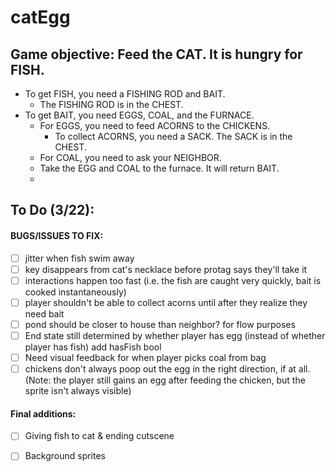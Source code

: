 # catEgg

## Game objective: Feed the CAT. It is hungry for FISH.
* To get FISH, you need a FISHING ROD and BAIT.
	* The FISHING ROD is in the CHEST.
* To get BAIT, you need EGGS, COAL, and the FURNACE.
	* For EGGS, you need to feed ACORNS to the CHICKENS.
		* To collect ACORNS, you need a SACK. The SACK is in the CHEST.
	* For COAL, you need to ask your NEIGHBOR.
	* Take the EGG and COAL to the furnace. It will return BAIT.
	* 
## To Do (3/22):
#### BUGS/ISSUES TO FIX: 
- [ ] jitter when fish swim away
- [ ] key disappears from cat's necklace before protag says they'll take it
- [ ] interactions happen too fast (i.e. the fish are caught very quickly, bait is cooked instantaneously)
- [ ] player shouldn't be able to collect acorns until after they realize they need bait
- [ ] pond should be closer to house than neighbor? for flow purposes
- [ ] End state still determined by whether player has egg (instead of whether player has fish) add hasFish bool
- [ ] Need visual feedback for when player picks coal from bag
- [ ] chickens don't always poop out the egg in the right direction, if at all. (Note: the player still gains an egg after feeding the chicken, but the sprite isn't always visible)

#### Final additions:
- [ ] Giving fish to cat & ending cutscene
- [ ] Background sprites

